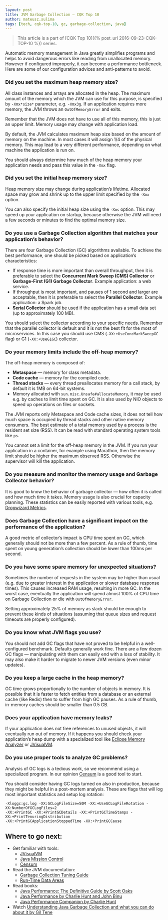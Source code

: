 ```yaml
---
layout: post
title: JVM Garbage Collection — CQK Top 10
author: mateusz.sulima
tags: [tech, cqk-top-10, gc, garbage-collection, java]
---
```


> This article is a part of [CQK Top 10]({% post_url 2016-09-23-CQK-TOP-10 %}) series.

Automatic memory management in Java greatly simplifies programs and helps to avoid dangerous errors like
reading from unallocated memory. However if configured improperly, it can become a performance bottleneck.
Here are some of our configuration advices and anti-patterns to avoid.

### Did you set the maximum heap memory size?

All class instances and arrays are allocated in the heap. The maximum amount of the memory which the JVM
can use for this purpose, is specified by `-Xmx*size*` parameter, e.g. `-Xmx3g`. If an application requires more memory,
the JVM throws an `OutOfMemoryError` and exits.

Remember that the JVM does not have to use all of this memory, this is just an upper limit.
Memory usage may change with application load.

By default, the JVM calculates maximum heap size based on the amount of memory on the machine.
In most cases it will assign 1/4 of the physical memory. This may lead to a very different performance,
depending on what machine the application is run on.

You should always determine how much of the heap memory your application needs and pass this value in the `-Xmx` flag.

### Did you set the initial heap memory size?

Heap memory size may change during application’s lifetime. Allocated space may grow and shrink up to the upper limit
specified by the `-Xmx` option.

You can also specify the initial heap size using the `-Xms` option. This may speed up your application on startup,
because otherwise the JVM will need a few seconds or minutes to find the optimal memory size.

### Do you use a Garbage Collection algorithm that matches your application’s behavior?

There are four Garbage Collection (GC) algorithms available. To achieve the best performance, one should be picked based
on application’s characteristics:

* If response time is more important than overall throughput, then it is preferable to select the
**Concurrent Mark Sweep (CMS) Collector** or **Garbage-First (G1) Garbage Collector**. Example application: a web service.
* If throughput is most important, and pauses of 1 second and larger are acceptable, then it is preferable to select the
**Parallel Collector**. Example application: a Spark job.
* **Serial Collector** should be used if the application has a small data set (up to approximately 100 MB).

You should select the collector according to your specific needs. Remember that the parallel collector is
default and it is not the best fit for the most of microservices. In this case you should use
CMS (`-XX:+UseConcMarkSweepGC` flag) or G1 (`-XX:+UseG1GC`) collector.

### Do your memory limits include the off-heap memory?

The off-heap memory is composed of:

* **Metaspace** &mdash; memory for class metadata.
* **Code cache** &mdash; memory for the compiled code.
* **Thread stacks** &mdash; every thread preallocates memory for a call stack, by default it is 1MB on 64-bit systems.
* Memory allocated with `sun.misc.Unsafe#allocateMemory`, it may be used e.g. by caches to limit time spent on GC. It is
also used by NIO objects to speed up operations on files or sockets.

The JVM reports only Metaspace and Code cache sizes, it does not tell how much space is occupied by thread stacks and
other native memory consumers. The best estimate of a total memory used by a process is the resident set size (RSS).
It can be read with standard operating system tools like `ps`.

You cannot set a limit for the off-heap memory in the JVM. If you run your application in a container,
for example using Marathon, then the memory limit should be higher the maximum observed RSS. Otherwise the
supervisor will kill the application.

### Do you measure and monitor the memory usage and Garbage Collector behavior?

It is good to know the behavior of garbage collector &mdash; how often it is called and how much time it takes.
Memory usage is also crucial for capacity planning.
These statistics can be easily reported with various tools, e.g.
[Dropwizard Metrics](http://metrics.dropwizard.io/3.1.0/manual/jvm/).

### Does Garbage Collection have a significant impact on the performance of the application?

A good metric of collector’s impact is CPU time spent on GC, which generally should not be more than a few percent.
As a rule of thumb, time spent on young generation’s collection should be lower than 100ms per second.

### Do you have some spare memory for unexpected situations?

Sometimes the number of requests in the system may be higher than usual (e.g. due to greater interest in the application
or slower database response times). This causes increased RAM usage, resulting in more GC. In the worst case, eventually
the application will spend almost 100% of CPU time on Garbage Collection or die with `OutOfMemoryError`.

Setting approximately 25% of memory as slack should be enough to prevent these kinds of situations
(assuming that queue sizes and request timeouts are properly configured).

### Do you know what JVM flags you use?

You should not add GC flags that have not proved to be helpful in a well-configured benchmark. Defaults generally work
fine. There are a few dozen GC flags &mdash; manipulating with them can easily end with a loss of stability.
It may also make it harder to migrate to newer JVM versions (even minor updates).

### Do you keep a large cache in the heap memory?

GC time grows proportionally to the number of objects in memory. It is possible that it is faster to fetch entities
from a database or an external cache (like Redis) then to suffer from high GC pauses.
As a rule of thumb, in-memory caches should be smaller than 0.5 GB.

### Does your application have memory leaks?

If your application does not free references to unused objects, it will eventually run out of memory.
If it happens you should check your application’s heap dump with a specialized tool like
[Eclipse Memory Analyzer](http://www.eclipse.org/mat/) or
[JVisualVM](http://docs.oracle.com/javase/6/docs/technotes/guides/visualvm/index.html).

### Do you use proper tools to analyze GC problems?

Analysis of GC logs is a tedious work, so we recommend using a specialized program. In our opinion
[Censum](https://www.jclarity.com/censum/) is a good tool to start.

You should consider having GC logs turned on also in production, because they might
be helpful in a post-mortem analysis. These are flags that will log most important statistics and setup log rotation:

```
-Xloggc:gc.log -XX:GCLogFileSize=50M -XX:+UseGCLogFileRotation -XX:NumberOfGCLogFiles=2
-XX:+PrintGC -XX:+PrintGCDetails -XX:+PrintGCTimeStamps -XX:+PrintTenuringDistribution
-XX:+PrintGCApplicationStoppedTime -XX:+PrintGCCause
```

## Where to go next:

* Get familiar with tools:
  * [JVisualVM](https://visualvm.java.net/)
  * [Java Mission Control](http://blog.takipi.com/oracle-java-mission-control-the-ultimate-guide/)
  * [Censum](https://www.jclarity.com/censum/)
* Read the JVM documentation:
  * [Garbage Collection Tuning Guide](https://docs.oracle.com/javase/8/docs/technotes/guides/vm/gctuning/)
  * [Run-Time Data Areas](http://docs.oracle.com/javase/specs/jvms/se8/html/jvms-2.html#jvms-2.5)
* Read books:
  * [Java Performance: The Definitive Guide by Scott Oaks](https://www.amazon.com/Java-Performance-Definitive-Scott-Oaks/dp/1449358454)
  * [Java Performance by Charlie Hunt and John Binu](https://www.amazon.com/Java-Performance-Charlie-Hunt/dp/0137142528)
  * [Java Performance Companion by Charlie Hunt](https://www.amazon.com/Java-Performance-Companion-Charlie-Hunt/dp/0133796825)
* Watch [Understanding Java Garbage Collection and what you can do about it by Gil Tene](https://www.youtube.com/watch?v=we_enrM7TSY)
